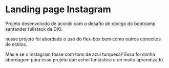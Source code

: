 # Landing page Instagram

Projeto desenvolvido de acordo com o desafio de código do bootcamp santander fullstack da DIO.

nesse projeto foi abordado o uso do flex-box bem como outros conceitos de estilos.

Mas e se o instagram fosse com tons de azul turquesa?
Essa foi minha abordagem para esse projeto que achei fantástico e de muito aprendizado.